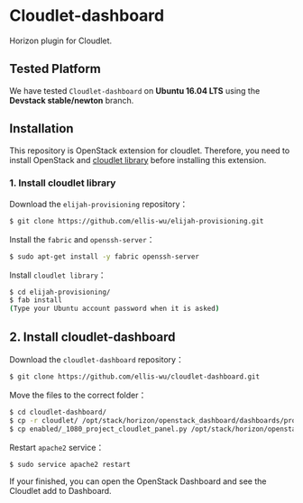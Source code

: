 # Cloudlet-dashboard
Horizon plugin for Cloudlet.


## Tested Platform
We have tested `Cloudlet-dashboard` on **Ubuntu 16.04 LTS** using the **Devstack stable/newton** branch.

## Installation
This repository is OpenStack extension for cloudlet. Therefore, you need to install OpenStack and [cloudlet library](https://github.com/cmusatyalab/elijah-provisioning) before installing this extension.

### 1. Install cloudlet library
Download the `elijah-provisioning` repository：
```sh
$ git clone https://github.com/ellis-wu/elijah-provisioning.git
```

Install the `fabric` and `openssh-server`：
```sh
$ sudo apt-get install -y fabric openssh-server
```

Install `cloudlet library`：
```sh
$ cd elijah-provisioning/
$ fab install
(Type your Ubuntu account password when it is asked)
```

## 2. Install cloudlet-dashboard
Download the `cloudlet-dashboard` repository：
```sh
$ git clone https://github.com/ellis-wu/cloudlet-dashboard.git
```

Move the files to the correct folder：
```sh
$ cd cloudlet-dashboard/
$ cp -r cloudlet/ /opt/stack/horizon/openstack_dashboard/dashboards/project/
$ cp enabled/_1080_project_cloudlet_panel.py /opt/stack/horizon/openstack_dashboard/enabled/
```

Restart `apache2` service：
```sh
$ sudo service apache2 restart
```

If your finished, you can open the OpenStack Dashboard and see the Cloudlet add to Dashboard.
